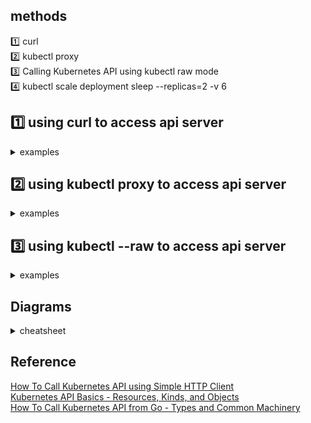 ##

## methods

1️⃣ curl  
2️⃣ kubectl proxy  
3️⃣ Calling Kubernetes API using kubectl raw mode  
4️⃣ kubectl scale deployment sleep --replicas=2 -v 6

## 1️⃣ using curl to access api server

<details><summary>examples</summary>

Extract API Server Endpoint

```
export KUBE_API=$(kubectl config view --raw -o jsonpath='{.clusters[0].cluster.server}')
```

Extract and Decode the Client Certificate / Client Key / CA Certificate

```
kubectl config view --raw -o jsonpath='{.users[0].user.client-certificate-data}' | base64 -d > ~/client.crt
kubectl config view --raw -o jsonpath='{.users[0].user.client-key-data}' | base64 -d > ~/client.key
kubectl config view --raw -o jsonpath='{.clusters[0].cluster.certificate-authority-data}' | base64 -d > ~/ca.crt
```

Use curl to Call the Kubernetes API

```
curl --cert ~/client.crt --key ~/client.key --cacert ~/ca.crt ${KUBE_API}/api
```

### create a deployment

HTTP POST

```
curl ${KUBE_API}/apis/apps/v1/namespaces/default/deployments \
  --cert ~/client.crt \
  --key ~/client.key \
  --cacert ~/ca.crt \
  -X POST \
  -H 'Content-Type: application/yaml' \
  -d '---
apiVersion: apps/v1
kind: Deployment
metadata:
  name: sleep
spec:
  replicas: 1
  selector:
    matchLabels:
      app: sleep
  template:
    metadata:
      labels:
        app: sleep
    spec:
      containers:
      - name: sleep
        image: curlimages/curl
        command: ["/bin/sleep", "365d"]
'

```

### get all objects in the default namespace

```
curl $KUBE_API/apis/apps/v1/namespaces/default/deployments \
  --cert ~/client.crt \
  --key ~/client.key \
  --cacert ~/ca.crt
```

### get an object by a name and a namespace

```
curl $KUBE_API/apis/apps/v1/namespaces/default/deployments/sleep \
  --cert ~/client.crt \
  --key ~/client.key \
  --cacert ~/ca.crt
```

### watch

```
curl ${KUBE_API}/apis/apps/v1/namespaces/default/deployments?watch=true \
  --cert ~/client.crt \
  --key ~/client.key \
  --cacert ~/ca.crt

```

</details>

## 2️⃣ using kubectl proxy to access api server

<details><summary>examples</summary>

```
kubectl proxy --port=8080 &

curl localhost:8080/apis/apps/v1/deployments
```

</details>

## 3️⃣ using kubectl --raw to access api server

<details><summary>examples</summary>

when the --raw flag is used, the implementation boils down to converting the only argument into an API endpoint URL and invoking the raw REST API client.

```
# Sends HTTP GET request
$ kubectl get --raw /api/v1/namespaces/default/pods

# Sends HTTP POST request
$ kubectl create --raw /api/v1/namespaces/default/pods -f file.yaml

# Sends HTTP PUT request
$ kubectl replace --raw /api/v1/namespaces/default/pods/mypod -f file.json

# Sends HTTP DELETE request
$ kubectl delete --raw /api/v1/namespaces/default/pods
```

</details>

## Diagrams

<details><summary>cheatsheet</summary>

<p align="center">
  <img src="./materils/diagram1.png" width="85%">
</p>

---

<p align="center">
  <img src="./materils/diagram2.png" width="85%">
</p>

---

<p align="center">
  <img src="./materils/diagram3.png" width="85%">
</p>

---

<p align="center">
  <img src="./materils/diagram4.png" width="85%">
</p>

</details>

## Reference

[How To Call Kubernetes API using Simple HTTP Client](https://iximiuz.com/en/posts/kubernetes-api-call-simple-http-client/)  
[Kubernetes API Basics - Resources, Kinds, and Objects](https://iximiuz.com/en/posts/kubernetes-api-structure-and-terminology/)  
[How To Call Kubernetes API from Go - Types and Common Machinery](https://iximiuz.com/en/posts/kubernetes-api-go-types-and-common-machinery/)
